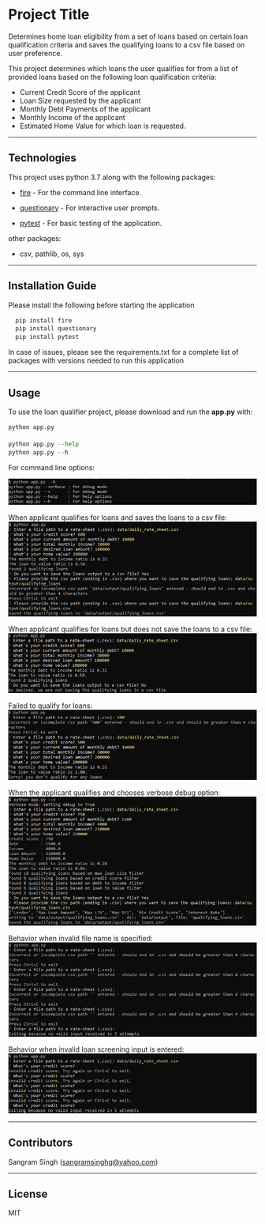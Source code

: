 # Project Title

Determines home loan eligibility from a set of loans based on certain loan qualification criteria and 
saves the qualifying loans to a csv file based on user preference. 

This project determines which loans the user qualifies for from a list of provided loans based on the following loan qualification criteria:
* Current Credit Score of the applicant
* Loan Size requested by the applicant
* Monthly Debt Payments of the applicant
* Monthly Income of the applicant
* Estimated Home Value for which loan is requested.

---

## Technologies

This project uses python 3.7 along with the following packages:

* [fire](https://github.com/google/python-fire) - For the command line interface.

* [questionary](https://github.com/tmbo/questionary) - For interactive user prompts.

* [pytest](https://docs.pytest.org/en/stable/) - For basic testing of the application.

other packages:

* csv, pathlib, os, sys

---

## Installation Guide

Please install the following before starting the application

```python
  pip install fire
  pip install questionary
  pip install pytest
```
In case of issues, please see the requirements.txt for a complete list of packages with versions needed to run this application

---

## Usage

To use the loan qualifier project, please download and run the **app.py** with:

```python
python app.py

python app.py --help
python app.py --h
```

For command line options:

![Command Line Options](images/command_line_options.png)

When applicant qualifies for loans and saves the loans to a csv file:
![Qualify for Loans and Save the Loans to CSV](images/qualify_for_loan_and_save_the_loans_to_a_csv_file.png)

When applicant qualifies for loans but does not save the loans to a csv file:
![Qualify for Loans and Do not save the Loans to CSV](images/qualify_for_loan_but_do_not_save.png)

Failed to qualify for loans:
![Failed to Qualify for Loans](images/failed_to_qualify_for_loans.png)

When the applicant qualifies and chooses verbose debug option:
![Qualify for Loans with verbose option](images/qualifying_loans_output_with_verbose_or_debug_option.png)

Behavior when invalid file name is specified:
![Invalid file name behavior](images/invalid_file_name_behavior.png)

Behavior when invalid loan screening input is entered:
![Invalid loan screening input behavior](images/invalid_loan_screening_input.png)

---

## Contributors

Sangram Singh (sangramsinghg@yahoo.com)

---

## License

MIT
